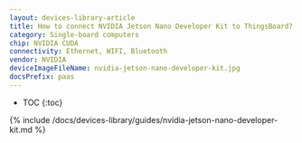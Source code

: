 ```yaml
---
layout: devices-library-article
title: How to connect NVIDIA Jetson Nano Developer Kit to ThingsBoard?
category: Single-board computers
chip: NVIDIA CUDA
connectivity: Ethernet, WIFI, Bluetooth
vendor: NVIDIA
deviceImageFileName: nvidia-jetson-nano-developer-kit.jpg
docsPrefix: paas
---
```



* TOC
{:toc}

{% include /docs/devices-library/guides/nvidia-jetson-nano-developer-kit.md %}